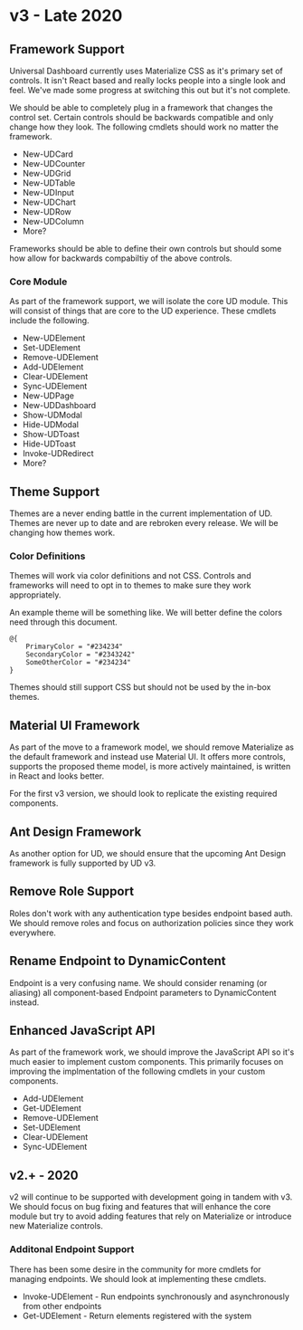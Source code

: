 # v3 - Late 2020 

## Framework Support 

Universal Dashboard currently uses Materialize CSS as it's primary set of controls. It isn't React based and really locks people into a single look and feel. We've made some progress at switching this out but it's not complete. 

We should be able to completely plug in a framework that changes the control set. Certain controls should be backwards compatible and only change how they look. The following cmdlets should work no matter the framework. 

- New-UDCard
- New-UDCounter
- New-UDGrid 
- New-UDTable 
- New-UDInput
- New-UDChart
- New-UDRow
- New-UDColumn
- More? 


Frameworks should be able to define their own controls but should some how allow for backwards compabiltiy of the above controls. 

### Core Module

As part of the framework support, we will isolate the core UD module. This will consist of things that are core to the UD experience. These cmdlets include the following. 

- New-UDElement 
- Set-UDElement
- Remove-UDElement
- Add-UDElement
- Clear-UDElement 
- Sync-UDElement
- New-UDPage
- New-UDDashboard 
- Show-UDModal
- Hide-UDModal
- Show-UDToast
- Hide-UDToast
- Invoke-UDRedirect
- More? 

## Theme Support

Themes are a never ending battle in the current implementation of UD. Themes are never up to date and are rebroken every release. We will be changing how themes work. 

### Color Definitions 

Themes will work via color definitions and not CSS. Controls and frameworks will need to opt in to themes to make sure they work appropriately. 

An example theme will be something like. We will better define the colors need through this document. 

```
@{
    PrimaryColor = "#234234"
    SecondaryColor = "#2343242"
    SomeOtherColor = "#234234"
}
```

Themes should still support CSS but should not be used by the in-box themes.

## Material UI Framework 

As part of the move to a framework model, we should remove Materialize as the default framework and instead use Material UI. It offers more controls, supports the proposed theme model, is more actively maintained, is written in React and looks better. 

For the first v3 version, we should look to replicate the existing required components. 

## Ant Design Framework 

As another option for UD, we should ensure that the upcoming Ant Design framework is fully supported by UD v3. 

## Remove Role Support

Roles don't work with any authentication type besides endpoint based auth. We should remove roles and focus on authorization policies since they work everywhere. 

## Rename Endpoint to DynamicContent 

Endpoint is a very confusing name. We should consider renaming (or aliasing) all component-based Endpoint parameters to DynamicContent instead. 

## Enhanced JavaScript API 

As part of the framework work, we should improve the JavaScript API so it's much easier to implement custom components. This primarily focuses on improving the implmentation of the following cmdlets in your custom components. 

- Add-UDElement
- Get-UDElement
- Remove-UDElement
- Set-UDElement 
- Clear-UDElement 
- Sync-UDElement 

## v2.+ - 2020 

v2 will continue to be supported with development going in tandem with v3. We should focus on bug fixing and features that will enhance the core module but try to avoid adding features that rely on Materialize or introduce new Materialize controls. 

### Additonal Endpoint Support

There has been some desire in the community for more cmdlets for managing endpoints. We should look at implementing these cmdlets. 

- Invoke-UDElement - Run endpoints synchronously and asynchronously from other endpoints
- Get-UDElement - Return elements registered with the system
